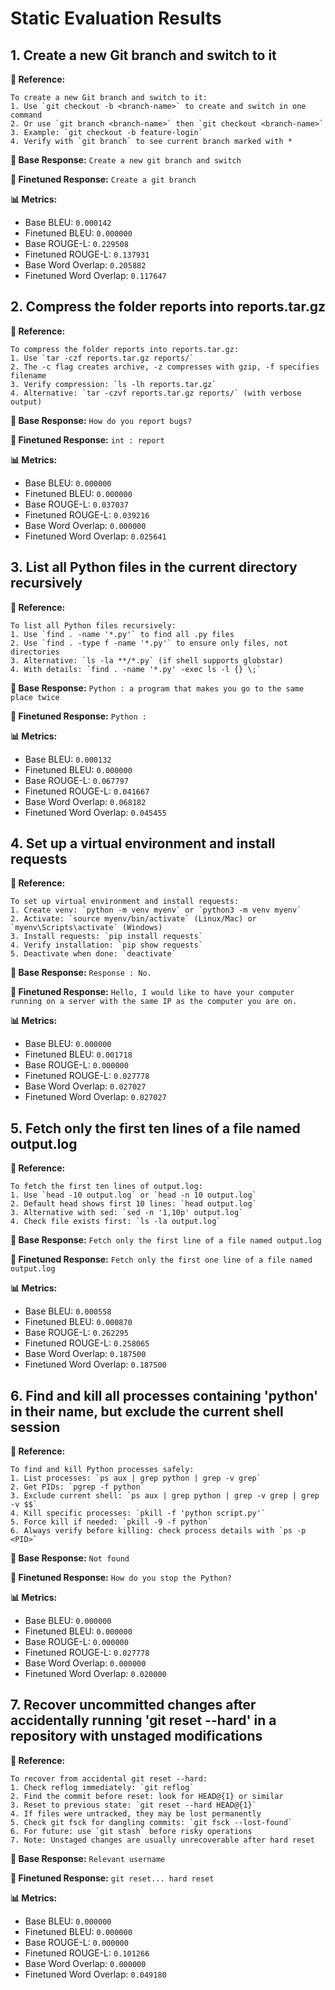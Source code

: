 # Static Evaluation Results

## 1. Create a new Git branch and switch to it

**🔹 Reference:**
```
To create a new Git branch and switch to it:
1. Use `git checkout -b <branch-name>` to create and switch in one command
2. Or use `git branch <branch-name>` then `git checkout <branch-name>`
3. Example: `git checkout -b feature-login`
4. Verify with `git branch` to see current branch marked with *
```

**🔸 Base Response:** `Create a new git branch and switch`

**🔸 Finetuned Response:** `Create a git branch`

**📊 Metrics:**

- Base BLEU: `0.000142`
- Finetuned BLEU: `0.000000`
- Base ROUGE-L: `0.229508`
- Finetuned ROUGE-L: `0.137931`
- Base Word Overlap: `0.205882`
- Finetuned Word Overlap: `0.117647`

## 2. Compress the folder reports into reports.tar.gz

**🔹 Reference:**
```
To compress the folder reports into reports.tar.gz:
1. Use `tar -czf reports.tar.gz reports/`
2. The -c flag creates archive, -z compresses with gzip, -f specifies filename
3. Verify compression: `ls -lh reports.tar.gz`
4. Alternative: `tar -czvf reports.tar.gz reports/` (with verbose output)
```

**🔸 Base Response:** `How do you report bugs?`

**🔸 Finetuned Response:** `int : report`

**📊 Metrics:**

- Base BLEU: `0.000000`
- Finetuned BLEU: `0.000000`
- Base ROUGE-L: `0.037037`
- Finetuned ROUGE-L: `0.039216`
- Base Word Overlap: `0.000000`
- Finetuned Word Overlap: `0.025641`

## 3. List all Python files in the current directory recursively

**🔹 Reference:**
```
To list all Python files recursively:
1. Use `find . -name '*.py'` to find all .py files
2. Use `find . -type f -name '*.py'` to ensure only files, not directories
3. Alternative: `ls -la **/*.py` (if shell supports globstar)
4. With details: `find . -name '*.py' -exec ls -l {} \;`
```

**🔸 Base Response:** `Python : a program that makes you go to the same place twice`

**🔸 Finetuned Response:** `Python :`

**📊 Metrics:**

- Base BLEU: `0.000132`
- Finetuned BLEU: `0.000000`
- Base ROUGE-L: `0.067797`
- Finetuned ROUGE-L: `0.041667`
- Base Word Overlap: `0.068182`
- Finetuned Word Overlap: `0.045455`

## 4. Set up a virtual environment and install requests

**🔹 Reference:**
```
To set up virtual environment and install requests:
1. Create venv: `python -m venv myenv` or `python3 -m venv myenv`
2. Activate: `source myenv/bin/activate` (Linux/Mac) or `myenv\Scripts\activate` (Windows)
3. Install requests: `pip install requests`
4. Verify installation: `pip show requests`
5. Deactivate when done: `deactivate`
```

**🔸 Base Response:** `Response : No.`

**🔸 Finetuned Response:** `Hello, I would like to have your computer running on a server with the same IP as the computer you are on.`

**📊 Metrics:**

- Base BLEU: `0.000000`
- Finetuned BLEU: `0.001718`
- Base ROUGE-L: `0.000000`
- Finetuned ROUGE-L: `0.027778`
- Base Word Overlap: `0.027027`
- Finetuned Word Overlap: `0.027027`

## 5. Fetch only the first ten lines of a file named output.log

**🔹 Reference:**
```
To fetch the first ten lines of output.log:
1. Use `head -10 output.log` or `head -n 10 output.log`
2. Default head shows first 10 lines: `head output.log`
3. Alternative with sed: `sed -n '1,10p' output.log`
4. Check file exists first: `ls -la output.log`
```

**🔸 Base Response:** `Fetch only the first line of a file named output.log`

**🔸 Finetuned Response:** `Fetch only the first one line of a file named output.log`

**📊 Metrics:**

- Base BLEU: `0.000558`
- Finetuned BLEU: `0.000870`
- Base ROUGE-L: `0.262295`
- Finetuned ROUGE-L: `0.258065`
- Base Word Overlap: `0.187500`
- Finetuned Word Overlap: `0.187500`

## 6. Find and kill all processes containing 'python' in their name, but exclude the current shell session

**🔹 Reference:**
```
To find and kill Python processes safely:
1. List processes: `ps aux | grep python | grep -v grep`
2. Get PIDs: `pgrep -f python`
3. Exclude current shell: `ps aux | grep python | grep -v grep | grep -v $$`
4. Kill specific processes: `pkill -f 'python script.py'`
5. Force kill if needed: `pkill -9 -f python`
6. Always verify before killing: check process details with `ps -p <PID>`
```

**🔸 Base Response:** `Not found`

**🔸 Finetuned Response:** `How do you stop the Python?`

**📊 Metrics:**

- Base BLEU: `0.000000`
- Finetuned BLEU: `0.000000`
- Base ROUGE-L: `0.000000`
- Finetuned ROUGE-L: `0.027778`
- Base Word Overlap: `0.000000`
- Finetuned Word Overlap: `0.020000`

## 7. Recover uncommitted changes after accidentally running 'git reset --hard' in a repository with unstaged modifications

**🔹 Reference:**
```
To recover from accidental git reset --hard:
1. Check reflog immediately: `git reflog`
2. Find the commit before reset: look for HEAD@{1} or similar
3. Reset to previous state: `git reset --hard HEAD@{1}`
4. If files were untracked, they may be lost permanently
5. Check git fsck for dangling commits: `git fsck --lost-found`
6. For future: use `git stash` before risky operations
7. Note: Unstaged changes are usually unrecoverable after hard reset
```

**🔸 Base Response:** `Relevant username`

**🔸 Finetuned Response:** `git reset... hard reset`

**📊 Metrics:**

- Base BLEU: `0.000000`
- Finetuned BLEU: `0.000000`
- Base ROUGE-L: `0.000000`
- Finetuned ROUGE-L: `0.101266`
- Base Word Overlap: `0.000000`
- Finetuned Word Overlap: `0.049180`
